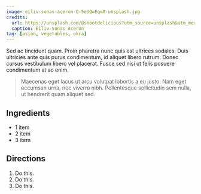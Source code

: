```yaml
---
image: eiliv-sonas-aceron-Q-5eUQwEqm0-unsplash.jpg
credits:
  url: https://unsplash.com/@shootdelicious?utm_source=unsplash&utm_medium=referral&utm_content=creditCopyText
  caption: Eiliv-Sonas Aceron
tag: [asian, vegetables, okra]
---
```


Sed ac tincidunt quam. Proin pharetra nunc quis est ultrices sodales. Duis ultricies ante quis purus condimentum, id aliquet libero rutrum. Donec cursus vestibulum libero vel placerat. Fusce sed nisi ut felis posuere condimentum at ac enim. 

> Maecenas eget lacus ut arcu volutpat lobortis a eu justo. Nam eget accumsan urna, nec viverra nibh. Pellentesque sollicitudin sem nulla, ut hendrerit quam aliquet sed.

## Ingredients

- 1 item
- 2 item
- 3 item

## Directions

1. Do this.
1. Do this.
1. Do this.